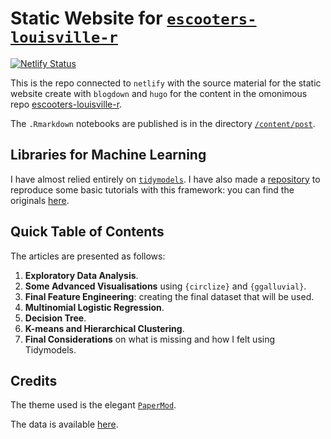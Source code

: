 # Static Website for [`escooters-louisville-r`](https://github.com/baggiponte/escooters-louisville-r)

[![Netlify Status](https://api.netlify.com/api/v1/badges/fbe5de82-c0d4-446a-99dd-630e67a67441/deploy-status)](https://app.netlify.com/sites/louisville-dockless-vehicles/deploys)

This is the repo connected to `netlify` with the source material for the static website create with `blogdown` and `hugo` for the content in the omonimous repo [escooters-louisville-r](https://github.com/baggiponte/escooters-louisville-r).

The `.Rmarkdown` notebooks are published is in the directory [`/content/post`](https://github.com/baggiponte/blogdown-escooters-louisville-r/tree/main/content/post).

## Libraries for Machine Learning

I have almost relied entirely on [`tidymodels`](https://github.com/tidymodels/tidymodels).
I have also made a [repository](https://github.com/baggiponte/learn-tidymodels) to reproduce some basic tutorials with this framework:
you can find the originals [here](https://www.tidymodels.org/start/).

## Quick Table of Contents

The articles are presented as follows:

1. **Exploratory Data Analysis**.
2. **Some Advanced Visualisations** using `{circlize}` and `{ggalluvial}`.
3. **Final Feature Engineering**: creating the final dataset that will be used.
3. **Multinomial Logistic Regression**.
4. **Decision Tree**.
5. **K-means and Hierarchical Clustering**.
6. **Final Considerations** on what is missing and how I felt using Tidymodels.

## Credits

The theme used is the elegant [`PaperMod`](https://github.com/adityatelange/hugo-PaperMod).

The data is available [here](https://data.louisvilleky.gov/dataset/dockless-vehicles).

